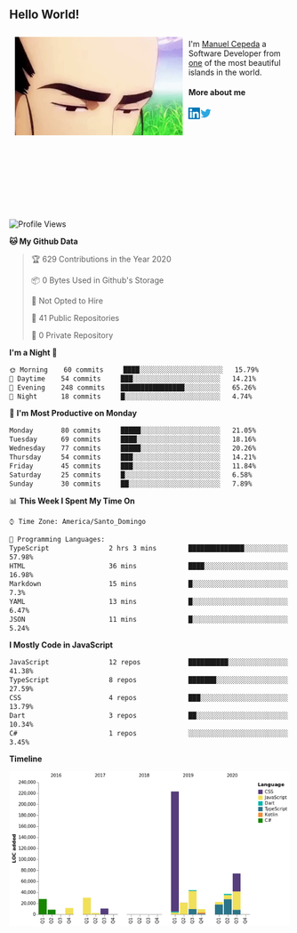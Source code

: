 <h2> Hello World!</h2>

<div style="display:inline-block">
  <img alt="Ah, I see you're a man of culture as well" align="left" width="60%" style="margin: 10px" src="https://raw.githubusercontent.com/mecm1993/mecm1993/master/assets/background.gif">

  I'm [Manuel Cepeda](https://manuelcepeda.dev) a Software Developer from [one](https://en.wikipedia.org/wiki/Dominican_Republic) of the most beautiful islands in the world.

  #### More about me

  <a href="https://www.linkedin.com/in/manuel-cepeda-0336a999/">
    <img align="left" alt="Manuel Cepeda | LinkedIn" width="21px" src="https://raw.githubusercontent.com/mecm1993/mecm1993/master/assets/linkedin.svg" />
  </a>
  <a href="https://twitter.com/mecm1993">
    <img align="left" alt="Manuel Cepeda | Twitter" width="21px" src="https://raw.githubusercontent.com/mecm1993/mecm1993/master/assets/twitter.svg" />
  </a>
  <br />
  <br />
  <br />
  <br />
  <br />
  <br />
  <br />
  <br />
  <br />
  <br />
  <br />
</div>

<!--START_SECTION:waka-->
![Profile Views](http://img.shields.io/badge/Profile%20Views-0-blue)

**🐱 My Github Data** 

> 🏆 629 Contributions in the Year 2020
 > 
> 📦 0 Bytes Used in Github's Storage 
 > 
> 🚫 Not Opted to Hire
 > 
> 📜 41 Public Repositories
 > 
> 🔑 0 Private Repository 
 > 
**I'm a Night 🦉** 

```text
🌞 Morning    60 commits     ████░░░░░░░░░░░░░░░░░░░░░   15.79% 
🌆 Daytime    54 commits     ███░░░░░░░░░░░░░░░░░░░░░░   14.21% 
🌃 Evening    248 commits    ████████████████░░░░░░░░░   65.26% 
🌙 Night      18 commits     █░░░░░░░░░░░░░░░░░░░░░░░░   4.74%

```
📅 **I'm Most Productive on Monday** 

```text
Monday       80 commits     █████░░░░░░░░░░░░░░░░░░░░   21.05% 
Tuesday      69 commits     ████░░░░░░░░░░░░░░░░░░░░░   18.16% 
Wednesday    77 commits     █████░░░░░░░░░░░░░░░░░░░░   20.26% 
Thursday     54 commits     ███░░░░░░░░░░░░░░░░░░░░░░   14.21% 
Friday       45 commits     ███░░░░░░░░░░░░░░░░░░░░░░   11.84% 
Saturday     25 commits     █░░░░░░░░░░░░░░░░░░░░░░░░   6.58% 
Sunday       30 commits     ██░░░░░░░░░░░░░░░░░░░░░░░   7.89%

```


📊 **This Week I Spent My Time On** 

```text
⌚︎ Time Zone: America/Santo_Domingo

💬 Programming Languages: 
TypeScript               2 hrs 3 mins        ██████████████░░░░░░░░░░░   57.98% 
HTML                     36 mins             ████░░░░░░░░░░░░░░░░░░░░░   16.98% 
Markdown                 15 mins             █░░░░░░░░░░░░░░░░░░░░░░░░   7.3% 
YAML                     13 mins             █░░░░░░░░░░░░░░░░░░░░░░░░   6.47% 
JSON                     11 mins             █░░░░░░░░░░░░░░░░░░░░░░░░   5.24%

```

**I Mostly Code in JavaScript** 

```text
JavaScript               12 repos            ██████████░░░░░░░░░░░░░░░   41.38% 
TypeScript               8 repos             ███████░░░░░░░░░░░░░░░░░░   27.59% 
CSS                      4 repos             ███░░░░░░░░░░░░░░░░░░░░░░   13.79% 
Dart                     3 repos             ██░░░░░░░░░░░░░░░░░░░░░░░   10.34% 
C#                       1 repos             ░░░░░░░░░░░░░░░░░░░░░░░░░   3.45%

```


**Timeline**

![Chart not found](https://github.com/mecm1993/mecm1993/blob/master/charts/bar_graph.png) 


<!--END_SECTION:waka-->